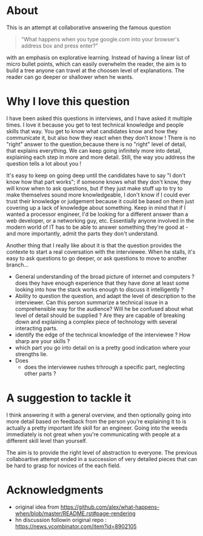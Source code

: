 # About

This is an attempt at collaborative answering the famous question

>"What happens when you type google.com into your browser's address box and press enter?"

with an emphasis on explorative learning. Instead of having a linear list of micro bullet points, which can easily overwhelm the reader, the aim is to build a tree anyone can travel at the choosen level of explanations. The reader can go deeper or shallower when he wants.

# Why I love this question

I have been asked this questions in interviews, and I have asked it multiple times. I love it because you get to test technical knowledge and people skills that way. You get to know what candidates know and how they communicate it, but also how they react when they don't know ! There is no "right" answer to the question,because there is no "right" level of detail, that explains everything. We can keep going infinitely more into detail, explaining each step in more and more detail.  Still, the way you address the question tells a lot about you !

It's easy to keep on going deep until the candidates have to say "I don't know how that part works"; if someone knows what they don't know, they will know when to ask questions, but if they just make stuff up to try to make themselves sound more knowledgeable, I don't know if I could ever trust their knowledge or judgement because it could be based on them just covering up a lack of knowledge about something.   Keep in mind that if I wanted a processor engineer, I'd be looking for a different answer than a web developer, or a networking guy, etc. Essentially anyone involved in the modern world of IT has to be able to answer something they're good at - and more importantly, admit the parts they don't understand.

Another thing that I really like about it is that the question provides the contexte to start a real coversation with the interviewee. When he stalls, it's easy to ask questions to go deeper, or ask questions to move to another branch...

- General understanding of the broad picture of internet and computers ? does they have enough experience that they have done at least some looking into how the stack works enough to discuss it intelligently ?
- Ability to question the question, and adapt the level of description to the interviewer. Can this person summarize a technical issue in a comprehensible way for the audience? Will he be confused about what level of detail should be supplied ?  Are they are capable of breaking down and explaining a complex piece of technology with several interacting parts.
- identify the edge of the technical knowledge of the interviewee ? How sharp are your skills ?
- which part you go into detail on is a pretty good indication where your strengths lie.
- Does
  - does the interviewee rushes trhrough a specific part, neglecting other parts ?


 # A suggestion to tackle it

  I think answering it with a general overview, and then optionally going into more detail based on feedback from the person you're explaining it to is actually a pretty important life skill for an engineer. Going into the weeds immediately is not great when you're communicating with people at a different skill level than yourself.

  The aim is to provide the right level of abstraction to everyone. The previous collaboartive attempt ended in a succession of very detailed pieces that can be hard to grasp for novices of the each field.





# Acknowledgments

- original idea from https://github.com/alex/what-happens-when/blob/master/README.rst#page-rendering
- hn discussion followin original repo : https://news.ycombinator.com/item?id=8902105
